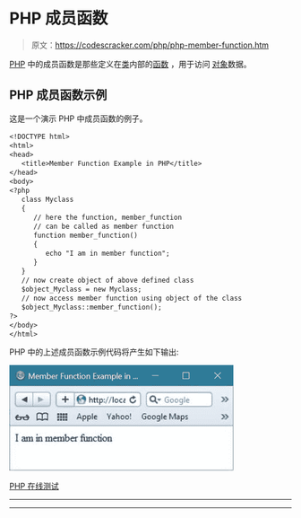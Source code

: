 # PHP 成员函数

> 原文：<https://codescracker.com/php/php-member-function.htm>

[PHP](/php/index.htm) 中的成员函数是那些定义在[类](/php/php-classes-objects.htm)内部的[函数](/php/php-functions.htm) ，用于访问 [对象](/php/php-classes-objects.htm)数据。

## PHP 成员函数示例

这是一个演示 PHP 中成员函数的例子。

```
<!DOCTYPE html>
<html>
<head>
   <title>Member Function Example in PHP</title>
</head>
<body>
<?php
   class Myclass 
   {
      // here the function, member_function
      // can be called as member function
      function member_function()
      {
         echo "I am in member function";
      }
   }
   // now create object of above defined class
   $object_Myclass = new Myclass;
   // now access member function using object of the class
   $object_Myclass::member_function();
?>
</body>
</html>
```

PHP 中的上述成员函数示例代码将产生如下输出:

![php member function](img/7612e22ed2f2a163dcc852c4dd28fd35.png)

[PHP 在线测试](/exam/showtest.php?subid=8)

* * *

* * *